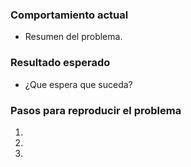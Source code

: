 <!--Deberá seleccionar el proyecto al que pertenece el issue (Integración, Citas, Rup, Mpi), junto con un Label de identificación (bug, feature, enhancement, etc.) -->

<!--Asignar Revisor/es: Miembro del equipo responsable de solucionar el issue. -->

### Comportamiento actual
* Resumen del problema.

### Resultado esperado 
* ¿Que espera que suceda?

### Pasos para reproducir el problema 
1. 
2. 
3. 


<!-- Agregar captura de pantalla, si fuera relevante  -->

<!-- Código relevante 


  ```
  // TODO: Código que considere importante incorporar.  
  ``` -->
